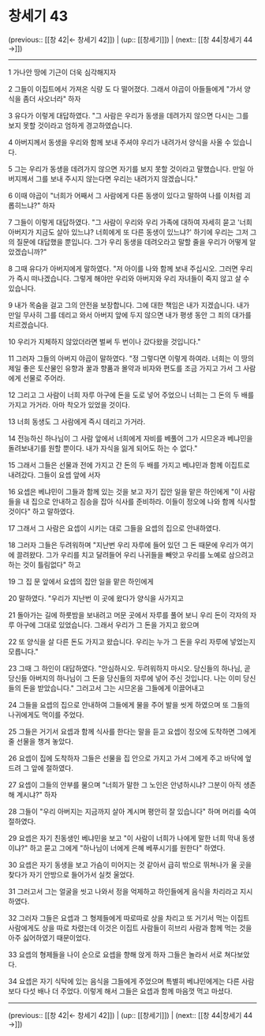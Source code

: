 # 창세기 43

(previous:: [[창 42|← 창세기 42]]) | (up:: [[창세기]]) | (next:: [[창 44|창세기 44 →]])

***




1 
가나안 땅에 기근이 더욱 심각해지자 



2 
그들이 이집트에서 가져온 식량 도 다 떨어졌다. 그래서 야곱이 아들들에게 "가서 양식을 좀더 사오너라" 하자 



3 
유다가 이렇게 대답하였다. "그 사람은 우리가 동생을 데려가지 않으면 다시는 그를 보지 못할 것이라고 엄하게 경고하였습니다. 



4 
아버지께서 동생을 우리와 함께 보내 주셔야 우리가 내려가서 양식을 사올 수 있습니다. 



5 
그는 우리가 동생을 데려가지 않으면 자기를 보지 못할 것이라고 말했습니다. 만일 아버지께서 그를 보내 주시지 않는다면 우리는 내려가지 않겠습니다." 



6 
이때 야곱이 "너희가 어째서 그 사람에게 다른 동생이 있다고 말하여 나를 이처럼 괴롭히느냐?" 하자 



7 
그들이 이렇게 대답하였다. "그 사람이 우리와 우리 가족에 대하여 자세히 묻고 '너희 아버지가 지금도 살아 있느냐? 너희에게 또 다른 동생이 있느냐?' 하기에 우리는 그저 그의 질문에 대답했을 뿐입니다. 그가 우리 동생을 데려오라고 말할 줄을 우리가 어떻게 알았겠습니까?" 



8 
그때 유다가 아버지에게 말하였다. "저 아이를 나와 함께 보내 주십시오. 그러면 우리가 즉시 떠나겠습니다. 그렇게 해야만 우리와 아버지와 우리 자녀들이 죽지 않고 살 수 있습니다. 



9 
내가 목숨을 걸고 그의 안전을 보장합니다. 그에 대한 책임은 내가 지겠습니다. 내가 만일 무사히 그를 데리고 와서 아버지 앞에 두지 않으면 내가 평생 동안 그 죄의 대가를 치르겠습니다. 



10 
우리가 지체하지 않았더라면 벌써 두 번이나 갔다왔을 것입니다." 



11 
그러자 그들의 아버지 야곱이 말하였다. "정 그렇다면 이렇게 하여라. 너희는 이 땅의 제일 좋은 토산물인 유향과 꿀과 향품과 몰약과 비자와 편도를 조금 가지고 가서 그 사람에게 선물로 주어라. 



12 
그리고 그 사람이 너희 자루 아구에 돈을 도로 넣어 주었으니 너희는 그 돈의 두 배를 가지고 가거라. 아마 착오가 있었을 것이다. 



13 
너희 동생도 그 사람에게 즉시 데리고 가거라. 



14 
전능하신 하나님이 그 사람 앞에서 너희에게 자비를 베풀어 그가 시므온과 베냐민을 돌려보내기를 원할 뿐이다. 내가 자식을 잃게 되어도 하는 수 없다." 



15 
그래서 그들은 선물과 전에 가지고 간 돈의 두 배를 가지고 베냐민과 함께 이집트로 내려갔다. 그들이 요셉 앞에 서자 



16 
요셉은 베냐민이 그들과 함께 있는 것을 보고 자기 집안 일을 맡은 하인에게 "이 사람들을 내 집으로 안내하고 짐승을 잡아 식사를 준비하라. 이들이 정오에 나와 함께 식사할 것이다" 하고 말하였다. 



17 
그래서 그 사람은 요셉이 시키는 대로 그들을 요셉의 집으로 안내하였다. 



18 
그러자 그들은 두려워하며 "지난번 우리 자루에 들어 있던 그 돈 때문에 우리가 여기에 끌려왔다. 그가 우리를 치고 달려들어 우리 나귀들을 빼앗고 우리를 노예로 삼으려고 하는 것이 틀림없다" 하고 



19 
그 집 문 앞에서 요셉의 집안 일을 맡은 하인에게 



20 
말하였다. "우리가 지난번 이 곳에 왔다가 양식을 사가지고 



21 
돌아가는 길에 하룻밤을 보내려고 머문 곳에서 자루를 풀어 보니 우리 돈이 각자의 자루 아구에 그대로 있었습니다. 그래서 우리가 그 돈을 가지고 왔으며 



22 
또 양식을 살 다른 돈도 가지고 왔습니다. 우리는 누가 그 돈을 우리 자루에 넣었는지 모릅니다." 



23 
그때 그 하인이 대답하였다. "안심하시오. 두려워하지 마시오. 당신들의 하나님, 곧 당신들 아버지의 하나님이 그 돈을 당신들의 자루에 넣어 주신 것입니다. 나는 이미 당신들의 돈을 받았습니다." 그러고서 그는 시므온을 그들에게 이끌어내고 



24 
그들을 요셉의 집으로 안내하여 그들에게 물을 주어 발을 씻게 하였으며 또 그들의 나귀에게도 먹이를 주었다. 



25 
그들은 거기서 요셉과 함께 식사를 한다는 말을 듣고 요셉이 정오에 도착하면 그에게 줄 선물을 챙겨 놓았다. 



26 
요셉이 집에 도착하자 그들은 선물을 집 안으로 가지고 가서 그에게 주고 바닥에 엎드려 그 앞에 절하였다. 



27 
요셉이 그들의 안부를 물으며 "너희가 말한 그 노인은 안녕하시냐? 그분이 아직 생존해 계시냐?" 하자 



28 
그들이 "우리 아버지는 지금까지 살아 계시며 평안히 잘 있습니다" 하며 머리를 숙여 절하였다. 



29 
요셉은 자기 친동생인 베냐민을 보고 "이 사람이 너희가 나에게 말한 너희 막내 동생이냐?" 하고 묻고 그에게 "하나님이 너에게 은혜 베푸시기를 원한다" 하였다. 



30 
요셉은 자기 동생을 보고 가슴이 미어지는 것 같아서 급히 밖으로 뛰쳐나가 울 곳을 찾다가 자기 안방으로 들어가서 실컷 울었다. 



31 
그러고서 그는 얼굴을 씻고 나와서 정을 억제하고 하인들에게 음식을 차리라고 지시하였다. 



32 
그러자 그들은 요셉과 그 형제들에게 따로따로 상을 차리고 또 거기서 먹는 이집트 사람에게도 상을 따로 차렸는데 이것은 이집트 사람들이 히브리 사람과 함께 먹는 것을 아주 싫어하였기 때문이었다. 



33 
요셉의 형제들을 나이 순으로 요셉을 향해 앉게 하자 그들은 놀라서 서로 쳐다보았다. 



34 
요셉은 자기 식탁에 있는 음식을 그들에게 주었으며 특별히 베냐민에게는 다른 사람보다 다섯 배나 더 주었다. 이렇게 해서 그들은 요셉과 함께 마음껏 먹고 마셨다.

***

(previous:: [[창 42|← 창세기 42]]) | (up:: [[창세기]]) | (next:: [[창 44|창세기 44 →]])
